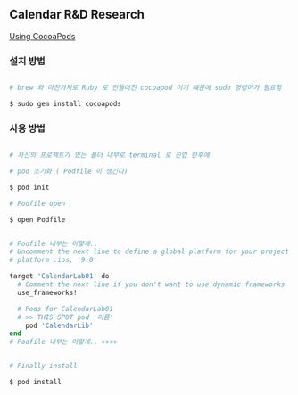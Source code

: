 ## Calendar R&D Research

[Using CocoaPods](http://cocoadocs.org/)

### 설치 방법

```zsh

# brew 와 마찬가지로 Ruby 로 만들어진 cocoapod 이기 떄문에 sudo 명령어가 필요함

$ sudo gem install cocoapods

```

### 사용 방법

```zsh

# 자신의 프로젝트가 있는 폴더 내부로 terminal 로 진입 한후에

# pod 초기화 ( Podfile 이 생긴다)

$ pod init

# Podfile open

$ open Podfile


# Podfile 내부는 이렇게..
# Uncomment the next line to define a global platform for your project
# platform :ios, '9.0'

target 'CalendarLab01' do
  # Comment the next line if you don't want to use dynamic frameworks
  use_frameworks!

  # Pods for CalendarLab01
  # >> THIS SPOT pod '이름'
    pod 'CalendarLib'
end
# Podfile 내부는 이렇게.. >>>>


# Finally install

$ pod install


```
